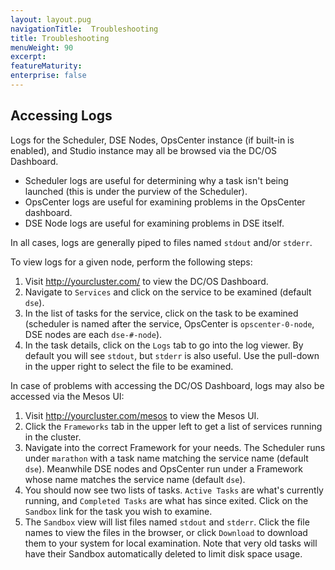 ```yaml
---
layout: layout.pug
navigationTitle:  Troubleshooting
title: Troubleshooting
menuWeight: 90
excerpt:
featureMaturity:
enterprise: false
---
```


<!-- This source repo for this topic is https://github.com/mesosphere/dse-private -->


## Accessing Logs
Logs for the Scheduler, DSE Nodes, OpsCenter instance (if built-in is enabled), and Studio instance may all be browsed via the DC/OS Dashboard.

- Scheduler logs are useful for determining why a task isn't being launched (this is under the purview of the Scheduler).
- OpsCenter logs are useful for examining problems in the OpsCenter dashboard.
- DSE Node logs are useful for examining problems in DSE itself.

In all cases, logs are generally piped to files named `stdout` and/or `stderr`.

To view logs for a given node, perform the following steps:
1. Visit http://yourcluster.com/ to view the DC/OS Dashboard.
1. Navigate to `Services` and click on the service to be examined (default `dse`).
1. In the list of tasks for the service, click on the task to be examined (scheduler is named after the service, OpsCenter is `opscenter-0-node`, DSE nodes are each `dse-#-node`).
1. In the task details, click on the `Logs` tab to go into the log viewer. By default you will see `stdout`, but `stderr` is also useful. Use the pull-down in the upper right to select the file to be examined.

In case of problems with accessing the DC/OS Dashboard, logs may also be accessed via the Mesos UI:
1. Visit http://yourcluster.com/mesos to view the Mesos UI.
1. Click the `Frameworks` tab in the upper left to get a list of services running in the cluster.
1. Navigate into the correct Framework for your needs. The Scheduler runs under `marathon` with a task name matching the service name (default `dse`). Meanwhile DSE nodes and OpsCenter run under a Framework whose name matches the service name (default `dse`).
1. You should now see two lists of tasks. `Active Tasks` are what's currently running, and `Completed Tasks` are what has since exited. Click on the `Sandbox` link for the task you wish to examine.
1. The `Sandbox` view will list files named `stdout` and `stderr`. Click the file names to view the files in the browser, or click `Download` to download them to your system for local examination. Note that very old tasks will have their Sandbox automatically deleted to limit disk space usage.
